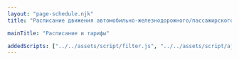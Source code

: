 ```yaml
---
layout: "page-schedule.njk"
title: "Расписание движения автомобильно-железнодорожного/пассажирского парома «Вильнюс»"

mainTitle: "Расписание и тарифы"

addedScripts: ["../../assets/script/filter.js", "../../assets/script/ajax.js"]
---
```


